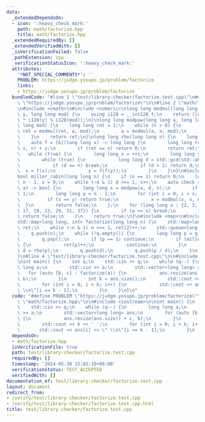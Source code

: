 ```yaml
---
data:
  _extendedDependsOn:
  - icon: ':heavy_check_mark:'
    path: math/factorize.hpp
    title: math/factorize.hpp
  _extendedRequiredBy: []
  _extendedVerifiedWith: []
  _isVerificationFailed: false
  _pathExtension: cpp
  _verificationStatusIcon: ':heavy_check_mark:'
  attributes:
    '*NOT_SPECIAL_COMMENTS*': ''
    PROBLEM: https://judge.yosupo.jp/problem/factorize
    links:
    - https://judge.yosupo.jp/problem/factorize
  bundledCode: "#line 1 \"test/library-checker/factorize.test.cpp\"\n#define PROBLEM\
    \ \"https://judge.yosupo.jp/problem/factorize\"\n\n#line 2 \"math/factorize.hpp\"\
    \n#include <cmath>\n#include <numeric>\nlong long modmul(long long x, long long\
    \ y, long long mod) {\n    using i128 = __int128_t;\n    return (long long)(i128(x)\
    \ * i128(y) % i128(mod));\n}\nlong long modpow(long long a, long long n, long\
    \ long mod) {\n    long long ret = 1;\n    while (n > 0) {\n        if (n & 1)\
    \ ret = modmul(ret, a, mod);\n        a = modmul(a, a, mod);\n        n >>= 1;\n\
    \    }\n    return ret;\n}\nlong long rho(long long n) {\n    long long z = 0;\n\
    \    auto f = [&](long long x) -> long long {\n        long long ret = modmul(x,\
    \ x, n) + z;\n        if (ret == n) return 0;\n        return ret;\n    };\n \
    \   while (true) {\n        long long x = ++z;\n        long long y = f(x);\n\
    \        while (true) {\n            long long d = std::gcd(std::abs(x - y), n);\n\
    \            if (d == n) break;\n            if (d > 1) return d;\n          \
    \  x = f(x);\n            y = f(f(y));\n        }\n    }\n}\n#include <initializer_list>\n\
    bool miller_rabin(long long n) {\n    if (n == 1) return 0;\n    long long d =\
    \ n - 1, s = 0;\n    while (~d & 1) d >>= 1, s++;\n    auto check = [&](long long\
    \ a) -> bool {\n        long long x = modpow(a, d, n);\n        if (x == 1) return\
    \ 1;\n        long long y = n - 1;\n        for (int i = 0; i < s; i++) {\n  \
    \          if (x == y) return true;\n            x = modmul(x, x, n);\n      \
    \  }\n        return false;\n    };\n    for (long long a : {2, 3, 5, 7, 11, 13,\
    \ 17, 19, 23, 29, 31, 37}) {\n        if (a >= n) break;\n        if (!check(a))\
    \ return false;\n    }\n    return true;\n}\n#include <map>\n#include <queue>\n\
    std::map<long long, int> factorize(long long n) {\n    std::map<long long, int>\
    \ ret;\n    while (~n & 1) n >>= 1, ret[2]++;\n    std::queue<long long> q;\n\
    \    q.push(n);\n    while (!q.empty()) {\n        long long p = q.front();\n\
    \        q.pop();\n        if (p == 1) continue;\n        if (miller_rabin(p))\
    \ {\n            ret[p]++;\n            continue;\n        }\n        long long\
    \ d = rho(p);\n        q.push(d);\n        q.push(p / d);\n    }\n    return ret;\n\
    }\n#line 4 \"test/library-checker/factorize.test.cpp\"\n\n#include <iostream>\n\
    \nint main() {\n    int q;\n    std::cin >> q;\n    while (q--) {\n        long\
    \ long a;\n        std::cin >> a;\n        std::vector<long long> ans;\n     \
    \   for (auto [b, c] : factorize(a)) {\n            ans.resize(ans.size() + c,\
    \ b);\n        }\n        int k = ans.size();\n        std::cout << k << ' ';\n\
    \        for (int i = 0; i < k; i++) {\n            std::cout << ans[i] << \"\
    \ \\n\"[i == k - 1];\n        }\n    }\n}\n"
  code: "#define PROBLEM \"https://judge.yosupo.jp/problem/factorize\"\n\n#include\
    \ \"math/factorize.hpp\"\n\n#include <iostream>\n\nint main() {\n    int q;\n\
    \    std::cin >> q;\n    while (q--) {\n        long long a;\n        std::cin\
    \ >> a;\n        std::vector<long long> ans;\n        for (auto [b, c] : factorize(a))\
    \ {\n            ans.resize(ans.size() + c, b);\n        }\n        int k = ans.size();\n\
    \        std::cout << k << ' ';\n        for (int i = 0; i < k; i++) {\n     \
    \       std::cout << ans[i] << \" \\n\"[i == k - 1];\n        }\n    }\n}"
  dependsOn:
  - math/factorize.hpp
  isVerificationFile: true
  path: test/library-checker/factorize.test.cpp
  requiredBy: []
  timestamp: '2024-05-30 15:02:19+09:00'
  verificationStatus: TEST_ACCEPTED
  verifiedWith: []
documentation_of: test/library-checker/factorize.test.cpp
layout: document
redirect_from:
- /verify/test/library-checker/factorize.test.cpp
- /verify/test/library-checker/factorize.test.cpp.html
title: test/library-checker/factorize.test.cpp
---
```

